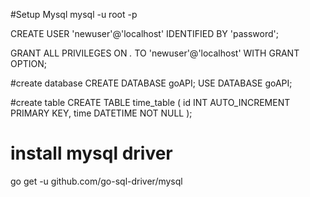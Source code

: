 #Setup Mysql
mysql -u root -p

CREATE USER 'newuser'@'localhost' IDENTIFIED BY 'password';

GRANT ALL PRIVILEGES ON *.* TO 'newuser'@'localhost' WITH GRANT OPTION;


#create database
CREATE DATABASE goAPI;
USE DATABASE goAPI;

#create table
CREATE TABLE time_table (
    id INT AUTO_INCREMENT PRIMARY KEY,
    time DATETIME NOT NULL
);


# install mysql driver

go get -u github.com/go-sql-driver/mysql